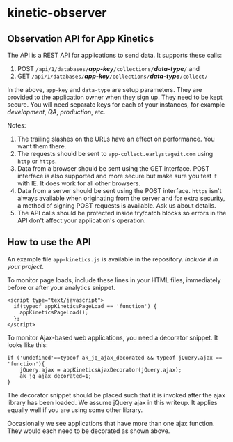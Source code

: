 kinetic-observer
================

Observation API for App Kinetics
--------------------------------

The API is a REST API for applications to send data. It supports these calls:

 1. POST `/api/1/databases/`***app-key***`/collections/`***data-type***`/` and
 2. GET `/api/1/databases/`***app-key***`/collections/`***data-type***`/collect/`

In the above, `app-key` and `data-type` are setup parameters. They are provided to the application owner when they sign up. They need to be kept secure. You will need separate keys for each of your instances, for example *development*, *QA*, *production*, etc.

Notes:
 1. The trailing slashes on the URLs have an effect on performance. You want them there.
 2. The requests should be sent to `app-collect.earlystageit.com` using `http` or `https`.
 3. Data from a browser should be sent using the GET interface. POST interface is also supported and more secure but make sure you test it with IE. It does work for all other browsers.
 4. Data from a server should be sent using the POST interface. `https` isn't always available when originating from the server and for extra security, a method of signing POST requests is available. Ask us about details.
 5. The API calls should be protected inside try/catch blocks so errors in the API don't affect your application's operation.

How to use the API
------------------

An example file `app-kinetics.js` is available in the repository. *Include it in your project*.

To monitor page loads, include these lines in your HTML files, immediately before or after your analytics snippet. 

    <script type="text/javascript">
      if(typeof appKineticsPageLoad == 'function') {
        appKineticsPageLoad();
      };
    </script>

To monitor Ajax-based web applications, you need a decorator snippet. It looks like this:

    if ('undefined'==typeof ak_jq_ajax_decorated && typeof jQuery.ajax == 'function'){
        jQuery.ajax = appKineticsAjaxDecorator(jQuery.ajax);
        ak_jq_ajax_decorated=1;
    }

The decorator snippet should be placed such that it is invoked after the ajax library has been loaded. We assume jQuery ajax in this writeup. It applies equally well if you are using some other library.

Occasionally we see applications that have more than one ajax function. They would each need to be decorated as shown above.
